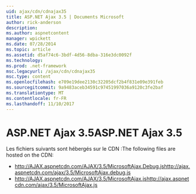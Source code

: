 ```yaml
---
uid: ajax/cdn/cdnajax35
title: ASP.NET Ajax 3.5 | Documents Microsoft
author: rick-anderson
description: 
ms.author: aspnetcontent
manager: wpickett
ms.date: 07/28/2014
ms.topic: article
ms.assetid: d5af74c6-3bdf-4d56-8dba-316e3dc0092f
ms.technology: 
ms.prod: .net-framework
msc.legacyurl: /ajax/cdn/cdnajax35
msc.type: content
ms.openlocfilehash: e709e19dee2130c32205dcf2b4f831e09e391feb
ms.sourcegitcommit: 9a9483aceb34591c97451997036a9120c3fe2baf
ms.translationtype: MT
ms.contentlocale: fr-FR
ms.lasthandoff: 11/10/2017
---
```

<a name="aspnet-ajax-35"></a><span data-ttu-id="7b3ca-102">ASP.NET Ajax 3.5</span><span class="sxs-lookup"><span data-stu-id="7b3ca-102">ASP.NET Ajax 3.5</span></span>
====================
<span data-ttu-id="7b3ca-103">Les fichiers suivants sont hébergés sur le CDN :</span><span class="sxs-lookup"><span data-stu-id="7b3ca-103">The following files are hosted on the CDN:</span></span>

- <span data-ttu-id="7b3ca-104">http://AJAX.aspnetcdn.com/AJAX/3.5/MicrosoftAjax.Debug.js</span><span class="sxs-lookup"><span data-stu-id="7b3ca-104">http://ajax.aspnetcdn.com/ajax/3.5/MicrosoftAjax.debug.js</span></span>
- <span data-ttu-id="7b3ca-105">http://AJAX.aspnetcdn.com/AJAX/3.5/MicrosoftAjax.js</span><span class="sxs-lookup"><span data-stu-id="7b3ca-105">http://ajax.aspnetcdn.com/ajax/3.5/MicrosoftAjax.js</span></span>
